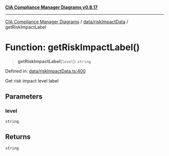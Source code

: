 [**CIA Compliance Manager Diagrams v0.8.17**](../../../README.md)

***

[CIA Compliance Manager Diagrams](../../../modules.md) / [data/riskImpactData](../README.md) / getRiskImpactLabel

# Function: getRiskImpactLabel()

> **getRiskImpactLabel**(`level`): `string`

Defined in: [data/riskImpactData.ts:400](https://github.com/Hack23/cia-compliance-manager/blob/6a2219920f4c187f7eafa3e355e36b35c9c19248/src/data/riskImpactData.ts#L400)

Get risk impact level label

## Parameters

### level

`string`

## Returns

`string`

